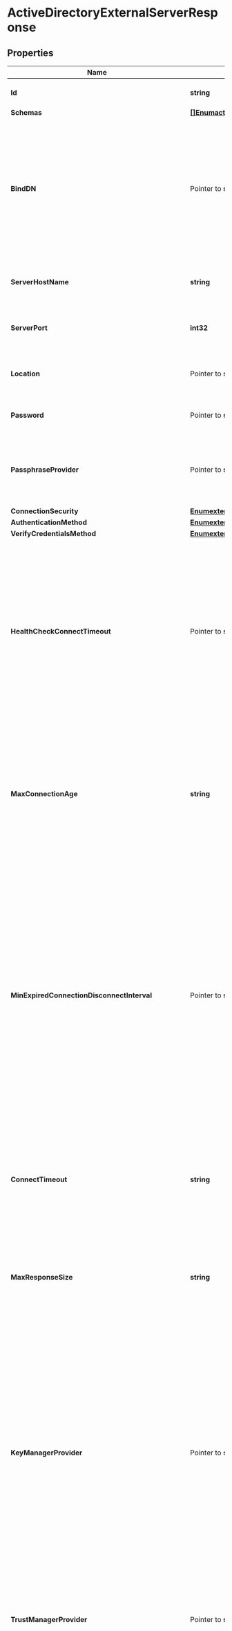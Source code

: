 # ActiveDirectoryExternalServerResponse

## Properties

Name | Type | Description | Notes
------------ | ------------- | ------------- | -------------
**Id** | **string** | Name of the External Server | 
**Schemas** | [**[]EnumactiveDirectoryExternalServerSchemaUrn**](EnumactiveDirectoryExternalServerSchemaUrn.md) |  | 
**BindDN** | Pointer to **string** | The DN to use to bind to the target LDAP server if simple authentication is required. The authentication identity can also be specified in User-Principal-Name (UPN) format. | [optional] 
**ServerHostName** | **string** | The host name or IP address of the target LDAP server. | 
**ServerPort** | **int32** | The port number on which the server listens for requests. | 
**Location** | Pointer to **string** | Specifies the location for the LDAP External Server. | [optional] 
**Password** | Pointer to **string** | The login password for the specified user. | [optional] 
**PassphraseProvider** | Pointer to **string** | The passphrase provider to use to obtain the login password for the specified user. | [optional] 
**ConnectionSecurity** | [**EnumexternalServerConnectionSecurityProp**](EnumexternalServerConnectionSecurityProp.md) |  | 
**AuthenticationMethod** | [**EnumexternalServerActiveDirectoryAuthenticationMethodProp**](EnumexternalServerActiveDirectoryAuthenticationMethodProp.md) |  | 
**VerifyCredentialsMethod** | [**EnumexternalServerVerifyCredentialsMethodProp**](EnumexternalServerVerifyCredentialsMethodProp.md) |  | 
**HealthCheckConnectTimeout** | Pointer to **string** | Specifies the maximum length of time to wait for a connection to be established for the purpose of performing a health check. If the connection cannot be established within this length of time, the server will be classified as unavailable. | [optional] 
**MaxConnectionAge** | **string** | Specifies the maximum length of time that connections to this server should be allowed to remain established before being closed and replaced with newly-established connections. | 
**MinExpiredConnectionDisconnectInterval** | Pointer to **string** | Specifies the minimum length of time that should pass between connection closures as a result of the connections being established for longer than the maximum connection age. This may help avoid cases in which a large number of connections are closed and re-established in a short period of time because of the maximum connection age. | [optional] 
**ConnectTimeout** | **string** | Specifies the maximum length of time to wait for a connection to be established before giving up and considering the server unavailable. | 
**MaxResponseSize** | **string** | Specifies the maximum response size that should be supported for messages received from the LDAP external server. | 
**KeyManagerProvider** | Pointer to **string** | The key manager provider to use if SSL or StartTLS is to be used for connection-level security. When specifying a value for this property (except when using the Null key manager provider) you must ensure that the external server trusts this server&#39;s public certificate by adding this server&#39;s public certificate to the external server&#39;s trust store. | [optional] 
**TrustManagerProvider** | Pointer to **string** | The trust manager provider to use if SSL or StartTLS is to be used for connection-level security. | [optional] 
**InitialConnections** | Pointer to **int32** | The number of connections to initially establish to the LDAP external server. A value of zero indicates that the number of connections should be dynamically based on the number of available worker threads. This will be ignored when using a thread-local connection pool. | [optional] 
**MaxConnections** | Pointer to **int32** | The maximum number of concurrent connections to maintain for the LDAP external server. A value of zero indicates that the number of connections should be dynamically based on the number of available worker threads. This will be ignored when using a thread-local connection pool. | [optional] 
**DefunctConnectionResultCode** | Pointer to [**[]EnumexternalServerDefunctConnectionResultCodeProp**](EnumexternalServerDefunctConnectionResultCodeProp.md) | Specifies the operation result code values that should cause the associated connection should be considered defunct. If an operation fails with one of these result codes, then it will be terminated and an attempt will be made to establish a new connection in its place. | [optional] 
**AbandonOnTimeout** | Pointer to **bool** | Indicates whether to send an abandon request for an operation for which a response timeout is encountered. A request which has timed out on one server may be retried on another server regardless of whether an abandon request is sent, but if the initial attempt is not abandoned then a long-running operation may unnecessarily continue to consume processing resources on the initial server. | [optional] 
**Description** | Pointer to **string** | A description for this External Server | [optional] 
**Meta** | Pointer to [**MetaMeta**](MetaMeta.md) |  | [optional] 
**Urnpingidentityschemasconfigurationmessages20** | Pointer to [**MetaUrnPingidentitySchemasConfigurationMessages20**](MetaUrnPingidentitySchemasConfigurationMessages20.md) |  | [optional] 

## Methods

### NewActiveDirectoryExternalServerResponse

`func NewActiveDirectoryExternalServerResponse(id string, schemas []EnumactiveDirectoryExternalServerSchemaUrn, serverHostName string, serverPort int32, connectionSecurity EnumexternalServerConnectionSecurityProp, authenticationMethod EnumexternalServerActiveDirectoryAuthenticationMethodProp, verifyCredentialsMethod EnumexternalServerVerifyCredentialsMethodProp, maxConnectionAge string, connectTimeout string, maxResponseSize string, ) *ActiveDirectoryExternalServerResponse`

NewActiveDirectoryExternalServerResponse instantiates a new ActiveDirectoryExternalServerResponse object
This constructor will assign default values to properties that have it defined,
and makes sure properties required by API are set, but the set of arguments
will change when the set of required properties is changed

### NewActiveDirectoryExternalServerResponseWithDefaults

`func NewActiveDirectoryExternalServerResponseWithDefaults() *ActiveDirectoryExternalServerResponse`

NewActiveDirectoryExternalServerResponseWithDefaults instantiates a new ActiveDirectoryExternalServerResponse object
This constructor will only assign default values to properties that have it defined,
but it doesn't guarantee that properties required by API are set

### GetId

`func (o *ActiveDirectoryExternalServerResponse) GetId() string`

GetId returns the Id field if non-nil, zero value otherwise.

### GetIdOk

`func (o *ActiveDirectoryExternalServerResponse) GetIdOk() (*string, bool)`

GetIdOk returns a tuple with the Id field if it's non-nil, zero value otherwise
and a boolean to check if the value has been set.

### SetId

`func (o *ActiveDirectoryExternalServerResponse) SetId(v string)`

SetId sets Id field to given value.


### GetSchemas

`func (o *ActiveDirectoryExternalServerResponse) GetSchemas() []EnumactiveDirectoryExternalServerSchemaUrn`

GetSchemas returns the Schemas field if non-nil, zero value otherwise.

### GetSchemasOk

`func (o *ActiveDirectoryExternalServerResponse) GetSchemasOk() (*[]EnumactiveDirectoryExternalServerSchemaUrn, bool)`

GetSchemasOk returns a tuple with the Schemas field if it's non-nil, zero value otherwise
and a boolean to check if the value has been set.

### SetSchemas

`func (o *ActiveDirectoryExternalServerResponse) SetSchemas(v []EnumactiveDirectoryExternalServerSchemaUrn)`

SetSchemas sets Schemas field to given value.


### GetBindDN

`func (o *ActiveDirectoryExternalServerResponse) GetBindDN() string`

GetBindDN returns the BindDN field if non-nil, zero value otherwise.

### GetBindDNOk

`func (o *ActiveDirectoryExternalServerResponse) GetBindDNOk() (*string, bool)`

GetBindDNOk returns a tuple with the BindDN field if it's non-nil, zero value otherwise
and a boolean to check if the value has been set.

### SetBindDN

`func (o *ActiveDirectoryExternalServerResponse) SetBindDN(v string)`

SetBindDN sets BindDN field to given value.

### HasBindDN

`func (o *ActiveDirectoryExternalServerResponse) HasBindDN() bool`

HasBindDN returns a boolean if a field has been set.

### GetServerHostName

`func (o *ActiveDirectoryExternalServerResponse) GetServerHostName() string`

GetServerHostName returns the ServerHostName field if non-nil, zero value otherwise.

### GetServerHostNameOk

`func (o *ActiveDirectoryExternalServerResponse) GetServerHostNameOk() (*string, bool)`

GetServerHostNameOk returns a tuple with the ServerHostName field if it's non-nil, zero value otherwise
and a boolean to check if the value has been set.

### SetServerHostName

`func (o *ActiveDirectoryExternalServerResponse) SetServerHostName(v string)`

SetServerHostName sets ServerHostName field to given value.


### GetServerPort

`func (o *ActiveDirectoryExternalServerResponse) GetServerPort() int32`

GetServerPort returns the ServerPort field if non-nil, zero value otherwise.

### GetServerPortOk

`func (o *ActiveDirectoryExternalServerResponse) GetServerPortOk() (*int32, bool)`

GetServerPortOk returns a tuple with the ServerPort field if it's non-nil, zero value otherwise
and a boolean to check if the value has been set.

### SetServerPort

`func (o *ActiveDirectoryExternalServerResponse) SetServerPort(v int32)`

SetServerPort sets ServerPort field to given value.


### GetLocation

`func (o *ActiveDirectoryExternalServerResponse) GetLocation() string`

GetLocation returns the Location field if non-nil, zero value otherwise.

### GetLocationOk

`func (o *ActiveDirectoryExternalServerResponse) GetLocationOk() (*string, bool)`

GetLocationOk returns a tuple with the Location field if it's non-nil, zero value otherwise
and a boolean to check if the value has been set.

### SetLocation

`func (o *ActiveDirectoryExternalServerResponse) SetLocation(v string)`

SetLocation sets Location field to given value.

### HasLocation

`func (o *ActiveDirectoryExternalServerResponse) HasLocation() bool`

HasLocation returns a boolean if a field has been set.

### GetPassword

`func (o *ActiveDirectoryExternalServerResponse) GetPassword() string`

GetPassword returns the Password field if non-nil, zero value otherwise.

### GetPasswordOk

`func (o *ActiveDirectoryExternalServerResponse) GetPasswordOk() (*string, bool)`

GetPasswordOk returns a tuple with the Password field if it's non-nil, zero value otherwise
and a boolean to check if the value has been set.

### SetPassword

`func (o *ActiveDirectoryExternalServerResponse) SetPassword(v string)`

SetPassword sets Password field to given value.

### HasPassword

`func (o *ActiveDirectoryExternalServerResponse) HasPassword() bool`

HasPassword returns a boolean if a field has been set.

### GetPassphraseProvider

`func (o *ActiveDirectoryExternalServerResponse) GetPassphraseProvider() string`

GetPassphraseProvider returns the PassphraseProvider field if non-nil, zero value otherwise.

### GetPassphraseProviderOk

`func (o *ActiveDirectoryExternalServerResponse) GetPassphraseProviderOk() (*string, bool)`

GetPassphraseProviderOk returns a tuple with the PassphraseProvider field if it's non-nil, zero value otherwise
and a boolean to check if the value has been set.

### SetPassphraseProvider

`func (o *ActiveDirectoryExternalServerResponse) SetPassphraseProvider(v string)`

SetPassphraseProvider sets PassphraseProvider field to given value.

### HasPassphraseProvider

`func (o *ActiveDirectoryExternalServerResponse) HasPassphraseProvider() bool`

HasPassphraseProvider returns a boolean if a field has been set.

### GetConnectionSecurity

`func (o *ActiveDirectoryExternalServerResponse) GetConnectionSecurity() EnumexternalServerConnectionSecurityProp`

GetConnectionSecurity returns the ConnectionSecurity field if non-nil, zero value otherwise.

### GetConnectionSecurityOk

`func (o *ActiveDirectoryExternalServerResponse) GetConnectionSecurityOk() (*EnumexternalServerConnectionSecurityProp, bool)`

GetConnectionSecurityOk returns a tuple with the ConnectionSecurity field if it's non-nil, zero value otherwise
and a boolean to check if the value has been set.

### SetConnectionSecurity

`func (o *ActiveDirectoryExternalServerResponse) SetConnectionSecurity(v EnumexternalServerConnectionSecurityProp)`

SetConnectionSecurity sets ConnectionSecurity field to given value.


### GetAuthenticationMethod

`func (o *ActiveDirectoryExternalServerResponse) GetAuthenticationMethod() EnumexternalServerActiveDirectoryAuthenticationMethodProp`

GetAuthenticationMethod returns the AuthenticationMethod field if non-nil, zero value otherwise.

### GetAuthenticationMethodOk

`func (o *ActiveDirectoryExternalServerResponse) GetAuthenticationMethodOk() (*EnumexternalServerActiveDirectoryAuthenticationMethodProp, bool)`

GetAuthenticationMethodOk returns a tuple with the AuthenticationMethod field if it's non-nil, zero value otherwise
and a boolean to check if the value has been set.

### SetAuthenticationMethod

`func (o *ActiveDirectoryExternalServerResponse) SetAuthenticationMethod(v EnumexternalServerActiveDirectoryAuthenticationMethodProp)`

SetAuthenticationMethod sets AuthenticationMethod field to given value.


### GetVerifyCredentialsMethod

`func (o *ActiveDirectoryExternalServerResponse) GetVerifyCredentialsMethod() EnumexternalServerVerifyCredentialsMethodProp`

GetVerifyCredentialsMethod returns the VerifyCredentialsMethod field if non-nil, zero value otherwise.

### GetVerifyCredentialsMethodOk

`func (o *ActiveDirectoryExternalServerResponse) GetVerifyCredentialsMethodOk() (*EnumexternalServerVerifyCredentialsMethodProp, bool)`

GetVerifyCredentialsMethodOk returns a tuple with the VerifyCredentialsMethod field if it's non-nil, zero value otherwise
and a boolean to check if the value has been set.

### SetVerifyCredentialsMethod

`func (o *ActiveDirectoryExternalServerResponse) SetVerifyCredentialsMethod(v EnumexternalServerVerifyCredentialsMethodProp)`

SetVerifyCredentialsMethod sets VerifyCredentialsMethod field to given value.


### GetHealthCheckConnectTimeout

`func (o *ActiveDirectoryExternalServerResponse) GetHealthCheckConnectTimeout() string`

GetHealthCheckConnectTimeout returns the HealthCheckConnectTimeout field if non-nil, zero value otherwise.

### GetHealthCheckConnectTimeoutOk

`func (o *ActiveDirectoryExternalServerResponse) GetHealthCheckConnectTimeoutOk() (*string, bool)`

GetHealthCheckConnectTimeoutOk returns a tuple with the HealthCheckConnectTimeout field if it's non-nil, zero value otherwise
and a boolean to check if the value has been set.

### SetHealthCheckConnectTimeout

`func (o *ActiveDirectoryExternalServerResponse) SetHealthCheckConnectTimeout(v string)`

SetHealthCheckConnectTimeout sets HealthCheckConnectTimeout field to given value.

### HasHealthCheckConnectTimeout

`func (o *ActiveDirectoryExternalServerResponse) HasHealthCheckConnectTimeout() bool`

HasHealthCheckConnectTimeout returns a boolean if a field has been set.

### GetMaxConnectionAge

`func (o *ActiveDirectoryExternalServerResponse) GetMaxConnectionAge() string`

GetMaxConnectionAge returns the MaxConnectionAge field if non-nil, zero value otherwise.

### GetMaxConnectionAgeOk

`func (o *ActiveDirectoryExternalServerResponse) GetMaxConnectionAgeOk() (*string, bool)`

GetMaxConnectionAgeOk returns a tuple with the MaxConnectionAge field if it's non-nil, zero value otherwise
and a boolean to check if the value has been set.

### SetMaxConnectionAge

`func (o *ActiveDirectoryExternalServerResponse) SetMaxConnectionAge(v string)`

SetMaxConnectionAge sets MaxConnectionAge field to given value.


### GetMinExpiredConnectionDisconnectInterval

`func (o *ActiveDirectoryExternalServerResponse) GetMinExpiredConnectionDisconnectInterval() string`

GetMinExpiredConnectionDisconnectInterval returns the MinExpiredConnectionDisconnectInterval field if non-nil, zero value otherwise.

### GetMinExpiredConnectionDisconnectIntervalOk

`func (o *ActiveDirectoryExternalServerResponse) GetMinExpiredConnectionDisconnectIntervalOk() (*string, bool)`

GetMinExpiredConnectionDisconnectIntervalOk returns a tuple with the MinExpiredConnectionDisconnectInterval field if it's non-nil, zero value otherwise
and a boolean to check if the value has been set.

### SetMinExpiredConnectionDisconnectInterval

`func (o *ActiveDirectoryExternalServerResponse) SetMinExpiredConnectionDisconnectInterval(v string)`

SetMinExpiredConnectionDisconnectInterval sets MinExpiredConnectionDisconnectInterval field to given value.

### HasMinExpiredConnectionDisconnectInterval

`func (o *ActiveDirectoryExternalServerResponse) HasMinExpiredConnectionDisconnectInterval() bool`

HasMinExpiredConnectionDisconnectInterval returns a boolean if a field has been set.

### GetConnectTimeout

`func (o *ActiveDirectoryExternalServerResponse) GetConnectTimeout() string`

GetConnectTimeout returns the ConnectTimeout field if non-nil, zero value otherwise.

### GetConnectTimeoutOk

`func (o *ActiveDirectoryExternalServerResponse) GetConnectTimeoutOk() (*string, bool)`

GetConnectTimeoutOk returns a tuple with the ConnectTimeout field if it's non-nil, zero value otherwise
and a boolean to check if the value has been set.

### SetConnectTimeout

`func (o *ActiveDirectoryExternalServerResponse) SetConnectTimeout(v string)`

SetConnectTimeout sets ConnectTimeout field to given value.


### GetMaxResponseSize

`func (o *ActiveDirectoryExternalServerResponse) GetMaxResponseSize() string`

GetMaxResponseSize returns the MaxResponseSize field if non-nil, zero value otherwise.

### GetMaxResponseSizeOk

`func (o *ActiveDirectoryExternalServerResponse) GetMaxResponseSizeOk() (*string, bool)`

GetMaxResponseSizeOk returns a tuple with the MaxResponseSize field if it's non-nil, zero value otherwise
and a boolean to check if the value has been set.

### SetMaxResponseSize

`func (o *ActiveDirectoryExternalServerResponse) SetMaxResponseSize(v string)`

SetMaxResponseSize sets MaxResponseSize field to given value.


### GetKeyManagerProvider

`func (o *ActiveDirectoryExternalServerResponse) GetKeyManagerProvider() string`

GetKeyManagerProvider returns the KeyManagerProvider field if non-nil, zero value otherwise.

### GetKeyManagerProviderOk

`func (o *ActiveDirectoryExternalServerResponse) GetKeyManagerProviderOk() (*string, bool)`

GetKeyManagerProviderOk returns a tuple with the KeyManagerProvider field if it's non-nil, zero value otherwise
and a boolean to check if the value has been set.

### SetKeyManagerProvider

`func (o *ActiveDirectoryExternalServerResponse) SetKeyManagerProvider(v string)`

SetKeyManagerProvider sets KeyManagerProvider field to given value.

### HasKeyManagerProvider

`func (o *ActiveDirectoryExternalServerResponse) HasKeyManagerProvider() bool`

HasKeyManagerProvider returns a boolean if a field has been set.

### GetTrustManagerProvider

`func (o *ActiveDirectoryExternalServerResponse) GetTrustManagerProvider() string`

GetTrustManagerProvider returns the TrustManagerProvider field if non-nil, zero value otherwise.

### GetTrustManagerProviderOk

`func (o *ActiveDirectoryExternalServerResponse) GetTrustManagerProviderOk() (*string, bool)`

GetTrustManagerProviderOk returns a tuple with the TrustManagerProvider field if it's non-nil, zero value otherwise
and a boolean to check if the value has been set.

### SetTrustManagerProvider

`func (o *ActiveDirectoryExternalServerResponse) SetTrustManagerProvider(v string)`

SetTrustManagerProvider sets TrustManagerProvider field to given value.

### HasTrustManagerProvider

`func (o *ActiveDirectoryExternalServerResponse) HasTrustManagerProvider() bool`

HasTrustManagerProvider returns a boolean if a field has been set.

### GetInitialConnections

`func (o *ActiveDirectoryExternalServerResponse) GetInitialConnections() int32`

GetInitialConnections returns the InitialConnections field if non-nil, zero value otherwise.

### GetInitialConnectionsOk

`func (o *ActiveDirectoryExternalServerResponse) GetInitialConnectionsOk() (*int32, bool)`

GetInitialConnectionsOk returns a tuple with the InitialConnections field if it's non-nil, zero value otherwise
and a boolean to check if the value has been set.

### SetInitialConnections

`func (o *ActiveDirectoryExternalServerResponse) SetInitialConnections(v int32)`

SetInitialConnections sets InitialConnections field to given value.

### HasInitialConnections

`func (o *ActiveDirectoryExternalServerResponse) HasInitialConnections() bool`

HasInitialConnections returns a boolean if a field has been set.

### GetMaxConnections

`func (o *ActiveDirectoryExternalServerResponse) GetMaxConnections() int32`

GetMaxConnections returns the MaxConnections field if non-nil, zero value otherwise.

### GetMaxConnectionsOk

`func (o *ActiveDirectoryExternalServerResponse) GetMaxConnectionsOk() (*int32, bool)`

GetMaxConnectionsOk returns a tuple with the MaxConnections field if it's non-nil, zero value otherwise
and a boolean to check if the value has been set.

### SetMaxConnections

`func (o *ActiveDirectoryExternalServerResponse) SetMaxConnections(v int32)`

SetMaxConnections sets MaxConnections field to given value.

### HasMaxConnections

`func (o *ActiveDirectoryExternalServerResponse) HasMaxConnections() bool`

HasMaxConnections returns a boolean if a field has been set.

### GetDefunctConnectionResultCode

`func (o *ActiveDirectoryExternalServerResponse) GetDefunctConnectionResultCode() []EnumexternalServerDefunctConnectionResultCodeProp`

GetDefunctConnectionResultCode returns the DefunctConnectionResultCode field if non-nil, zero value otherwise.

### GetDefunctConnectionResultCodeOk

`func (o *ActiveDirectoryExternalServerResponse) GetDefunctConnectionResultCodeOk() (*[]EnumexternalServerDefunctConnectionResultCodeProp, bool)`

GetDefunctConnectionResultCodeOk returns a tuple with the DefunctConnectionResultCode field if it's non-nil, zero value otherwise
and a boolean to check if the value has been set.

### SetDefunctConnectionResultCode

`func (o *ActiveDirectoryExternalServerResponse) SetDefunctConnectionResultCode(v []EnumexternalServerDefunctConnectionResultCodeProp)`

SetDefunctConnectionResultCode sets DefunctConnectionResultCode field to given value.

### HasDefunctConnectionResultCode

`func (o *ActiveDirectoryExternalServerResponse) HasDefunctConnectionResultCode() bool`

HasDefunctConnectionResultCode returns a boolean if a field has been set.

### GetAbandonOnTimeout

`func (o *ActiveDirectoryExternalServerResponse) GetAbandonOnTimeout() bool`

GetAbandonOnTimeout returns the AbandonOnTimeout field if non-nil, zero value otherwise.

### GetAbandonOnTimeoutOk

`func (o *ActiveDirectoryExternalServerResponse) GetAbandonOnTimeoutOk() (*bool, bool)`

GetAbandonOnTimeoutOk returns a tuple with the AbandonOnTimeout field if it's non-nil, zero value otherwise
and a boolean to check if the value has been set.

### SetAbandonOnTimeout

`func (o *ActiveDirectoryExternalServerResponse) SetAbandonOnTimeout(v bool)`

SetAbandonOnTimeout sets AbandonOnTimeout field to given value.

### HasAbandonOnTimeout

`func (o *ActiveDirectoryExternalServerResponse) HasAbandonOnTimeout() bool`

HasAbandonOnTimeout returns a boolean if a field has been set.

### GetDescription

`func (o *ActiveDirectoryExternalServerResponse) GetDescription() string`

GetDescription returns the Description field if non-nil, zero value otherwise.

### GetDescriptionOk

`func (o *ActiveDirectoryExternalServerResponse) GetDescriptionOk() (*string, bool)`

GetDescriptionOk returns a tuple with the Description field if it's non-nil, zero value otherwise
and a boolean to check if the value has been set.

### SetDescription

`func (o *ActiveDirectoryExternalServerResponse) SetDescription(v string)`

SetDescription sets Description field to given value.

### HasDescription

`func (o *ActiveDirectoryExternalServerResponse) HasDescription() bool`

HasDescription returns a boolean if a field has been set.

### GetMeta

`func (o *ActiveDirectoryExternalServerResponse) GetMeta() MetaMeta`

GetMeta returns the Meta field if non-nil, zero value otherwise.

### GetMetaOk

`func (o *ActiveDirectoryExternalServerResponse) GetMetaOk() (*MetaMeta, bool)`

GetMetaOk returns a tuple with the Meta field if it's non-nil, zero value otherwise
and a boolean to check if the value has been set.

### SetMeta

`func (o *ActiveDirectoryExternalServerResponse) SetMeta(v MetaMeta)`

SetMeta sets Meta field to given value.

### HasMeta

`func (o *ActiveDirectoryExternalServerResponse) HasMeta() bool`

HasMeta returns a boolean if a field has been set.

### GetUrnpingidentityschemasconfigurationmessages20

`func (o *ActiveDirectoryExternalServerResponse) GetUrnpingidentityschemasconfigurationmessages20() MetaUrnPingidentitySchemasConfigurationMessages20`

GetUrnpingidentityschemasconfigurationmessages20 returns the Urnpingidentityschemasconfigurationmessages20 field if non-nil, zero value otherwise.

### GetUrnpingidentityschemasconfigurationmessages20Ok

`func (o *ActiveDirectoryExternalServerResponse) GetUrnpingidentityschemasconfigurationmessages20Ok() (*MetaUrnPingidentitySchemasConfigurationMessages20, bool)`

GetUrnpingidentityschemasconfigurationmessages20Ok returns a tuple with the Urnpingidentityschemasconfigurationmessages20 field if it's non-nil, zero value otherwise
and a boolean to check if the value has been set.

### SetUrnpingidentityschemasconfigurationmessages20

`func (o *ActiveDirectoryExternalServerResponse) SetUrnpingidentityschemasconfigurationmessages20(v MetaUrnPingidentitySchemasConfigurationMessages20)`

SetUrnpingidentityschemasconfigurationmessages20 sets Urnpingidentityschemasconfigurationmessages20 field to given value.

### HasUrnpingidentityschemasconfigurationmessages20

`func (o *ActiveDirectoryExternalServerResponse) HasUrnpingidentityschemasconfigurationmessages20() bool`

HasUrnpingidentityschemasconfigurationmessages20 returns a boolean if a field has been set.


[[Back to Model list]](../README.md#documentation-for-models) [[Back to API list]](../README.md#documentation-for-api-endpoints) [[Back to README]](../README.md)


